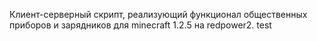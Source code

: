 ﻿Клиент-серверный скрипт, реализующий функционал общественных приборов и зарядников для minecraft 1.2.5 на redpower2.
test